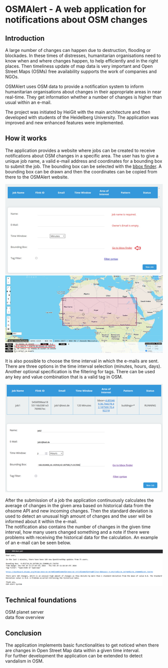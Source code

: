 # OSMAlert - A web application for notifications about OSM changes

## Introduction

A large number of changes can happen due to destruction, flooding or blockades.
In these times of distresses, humanitarian organisations need to know when and
where changes happen, to help efficiently and in the right places.
Then timeliness update of map data is very important and Open Street Maps (OSMs)
free availability supports the work of companies and NGOs.

OSMAlert uses OSM data to provide a notification system to inform humanitarian
organisations about changes in their appropriate areas in near real-time. They
get information whether a number of changes is higher than usual within an
e-mail.

The project was initiated by HeiGit with the main architecture and then
developed with students of the Heidelberg University. The application was
improved and new enhanced features were implemented.

## How it works

The application provides a website where jobs can be created to receive
notifications about OSM changes in a specific area.
The user has to give a unique job name, a valid e-mail address and coordinates
for a bounding box to submit the job.
The bounding box can be selected with the [bbox finder](http://bboxfinder.com).
A bounding box can be drawn and then the coordinates can be copied from there to
the OSMAlert website.

![](images/bbox_finder.png)
![](images/bboxSelection.png)

It is also possible to choose the time
interval in which the e-mails are sent. There are three options in the
time interval selection (minutes, hours, days).\
Another optional specification is the filtering for tags. There can be used any
key and value combination that is a valid tag in OSM.

![](images/website.png)

After the submission of a job the application continuously calculates the
average of changes
in the given area based on historical data from the ohsome API and new incoming
changes.
Then the standard deviation is used to detect an unusual high amount of changes
and the user will be informed about it within the e-mail.\
The notification also contains the number of changes in the given time interval,
how many users changed something and a note if there were problems with
receiving the historical data for the calculation. An example of an e-mail can
be seen below.

![](images/e-mail.png)

## Technical foundations

OSM planet server\
data flow overview

## Conclusion

The application implements basic functionalities to get noticed when there are
changes in Open Street Map data within a given time interval.\
For further development the application can be extended to detect vandalism in
OSM.